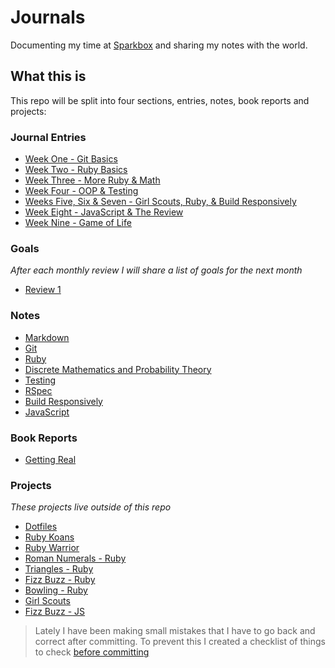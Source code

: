 # Journals

Documenting my time at [Sparkbox](http://seesparkbox.com) and sharing my notes with the world.

## What this is

This repo will be split into four sections, entries, notes, book reports and projects:

### Journal Entries

* [Week One - Git Basics](/entries/week-one.md)
* [Week Two - Ruby Basics](/entries/week-two.md)
* [Week Three - More Ruby & Math](/entries/week-three.md)
* [Week Four - OOP & Testing](/entries/week-four.md)
* [Weeks Five, Six & Seven - Girl Scouts, Ruby, & Build Responsively](/entries/weeks-five-six-seven.md)
* [Week Eight - JavaScript & The Review](/entries/week-eight.md)
* [Week Nine - Game of Life](entries/week-nine.md)

### Goals

*After each monthly review I will share a list of goals for the next month*

* [Review 1](goals/review-1.md)

### Notes

* [Markdown](/notes/markdown.md)
* [Git](/notes/git.md)
* [Ruby](/notes/ruby/README.md)
* [Discrete Mathematics and Probability Theory](/notes/maths.md)
* [Testing](/notes/testing.md)
* [RSpec](/notes/rspec/README.md)
* [Build Responsively](/notes/build-responsively.md)
* [JavaScript](/notes/javascript/README.md)

### Book Reports

* [Getting Real](book-reports/getting-real.md)

### Projects

*These projects live outside of this repo*

* [Dotfiles](https://github.com/kaseybon/dotfiles)
* [Ruby Koans](https://github.com/kaseybon/koans)
* [Ruby Warrior](https://github.com/kaseybon/ruby-warrior)
* [Roman Numerals - Ruby](https://github.com/kaseybon/katas/tree/master/ruby/roman-numerals)
* [Triangles - Ruby](https://github.com/kaseybon/katas/tree/master/ruby/triangles)
* [Fizz Buzz - Ruby](https://github.com/kaseybon/katas/tree/master/ruby/fizz-buzz)
* [Bowling - Ruby](https://github.com/kaseybon/katas/tree/master/ruby/bowling)
* [Girl Scouts](https://github.com/sparkbox/gswo-workshop)
* [Fizz Buzz - JS](https://github.com/kaseybon/katas/tree/master/javascript/fizz-buzz)

> Lately I have been making small mistakes that I have to go back and correct after committing. To prevent this I created a checklist of things to check [before committing](before-committing.md)